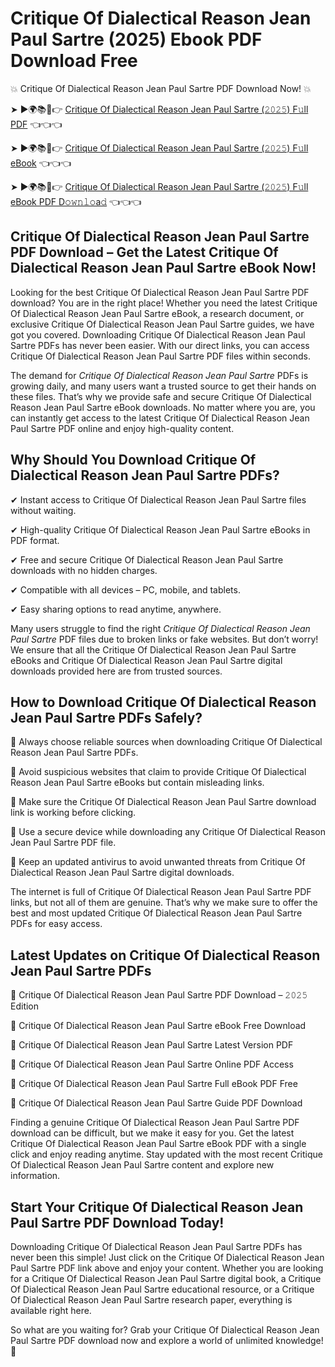 # Critique Of Dialectical Reason Jean Paul Sartre (2025) Ebook PDF Download Free

💥 Critique Of Dialectical Reason Jean Paul Sartre PDF Download Now! 💥

➤ ►🌍📚📱👉 [Critique Of Dialectical Reason Jean Paul Sartre (𝟸𝟶𝟸𝟻) F𝚞ll PDF](https://getpdf.xyz/critique-of-dialectical-reason-jean-paul-sartre) 👈👈👈


➤ ►🌍📚📱👉 [Critique Of Dialectical Reason Jean Paul Sartre (𝟸𝟶𝟸𝟻) F𝚞ll eBook](https://getpdf.xyz/critique-of-dialectical-reason-jean-paul-sartre) 👈👈👈


➤ ►🌍📚📱👉 [Critique Of Dialectical Reason Jean Paul Sartre (𝟸𝟶𝟸𝟻) F𝚞ll eBook PDF D𝚘𝚠𝚗𝚕𝚘a𝚍](https://getpdf.xyz/critique-of-dialectical-reason-jean-paul-sartre) 👈👈👈


## Critique Of Dialectical Reason Jean Paul Sartre PDF Download – Get the Latest Critique Of Dialectical Reason Jean Paul Sartre eBook Now!

Looking for the best Critique Of Dialectical Reason Jean Paul Sartre PDF download? You are in the right place! Whether you need the latest Critique Of Dialectical Reason Jean Paul Sartre eBook, a research document, or exclusive Critique Of Dialectical Reason Jean Paul Sartre guides, we have got you covered. Downloading Critique Of Dialectical Reason Jean Paul Sartre PDFs has never been easier. With our direct links, you can access Critique Of Dialectical Reason Jean Paul Sartre PDF files within seconds.

The demand for *Critique Of Dialectical Reason Jean Paul Sartre* PDFs is growing daily, and many users want a trusted source to get their hands on these files. That’s why we provide safe and secure Critique Of Dialectical Reason Jean Paul Sartre eBook downloads. No matter where you are, you can instantly get access to the latest Critique Of Dialectical Reason Jean Paul Sartre PDF online and enjoy high-quality content.

## Why Should You Download Critique Of Dialectical Reason Jean Paul Sartre PDFs?

✔ Instant access to Critique Of Dialectical Reason Jean Paul Sartre files without waiting.

✔ High-quality Critique Of Dialectical Reason Jean Paul Sartre eBooks in PDF format.

✔ Free and secure Critique Of Dialectical Reason Jean Paul Sartre downloads with no hidden charges.

✔ Compatible with all devices – PC, mobile, and tablets.

✔ Easy sharing options to read anytime, anywhere.

Many users struggle to find the right *Critique Of Dialectical Reason Jean Paul Sartre* PDF files due to broken links or fake websites. But don’t worry! We ensure that all the Critique Of Dialectical Reason Jean Paul Sartre eBooks and Critique Of Dialectical Reason Jean Paul Sartre digital downloads provided here are from trusted sources.

## How to Download Critique Of Dialectical Reason Jean Paul Sartre PDFs Safely?

📌 Always choose reliable sources when downloading Critique Of Dialectical Reason Jean Paul Sartre PDFs.

📌 Avoid suspicious websites that claim to provide Critique Of Dialectical Reason Jean Paul Sartre eBooks but contain misleading links.

📌 Make sure the Critique Of Dialectical Reason Jean Paul Sartre download link is working before clicking.

📌 Use a secure device while downloading any Critique Of Dialectical Reason Jean Paul Sartre PDF file.

📌 Keep an updated antivirus to avoid unwanted threats from Critique Of Dialectical Reason Jean Paul Sartre digital downloads.

The internet is full of Critique Of Dialectical Reason Jean Paul Sartre PDF links, but not all of them are genuine. That’s why we make sure to offer the best and most updated Critique Of Dialectical Reason Jean Paul Sartre PDFs for easy access.

## Latest Updates on Critique Of Dialectical Reason Jean Paul Sartre PDFs

🔹 Critique Of Dialectical Reason Jean Paul Sartre PDF Download – 𝟸𝟶𝟸𝟻 Edition

🔹 Critique Of Dialectical Reason Jean Paul Sartre eBook Free Download

🔹 Critique Of Dialectical Reason Jean Paul Sartre Latest Version PDF

🔹 Critique Of Dialectical Reason Jean Paul Sartre Online PDF Access

🔹 Critique Of Dialectical Reason Jean Paul Sartre Full eBook PDF Free

🔹 Critique Of Dialectical Reason Jean Paul Sartre Guide PDF Download

Finding a genuine Critique Of Dialectical Reason Jean Paul Sartre PDF download can be difficult, but we make it easy for you. Get the latest Critique Of Dialectical Reason Jean Paul Sartre eBook PDF with a single click and enjoy reading anytime. Stay updated with the most recent Critique Of Dialectical Reason Jean Paul Sartre content and explore new information.

## Start Your Critique Of Dialectical Reason Jean Paul Sartre PDF Download Today!

Downloading Critique Of Dialectical Reason Jean Paul Sartre PDFs has never been this simple! Just click on the Critique Of Dialectical Reason Jean Paul Sartre PDF link above and enjoy your content. Whether you are looking for a Critique Of Dialectical Reason Jean Paul Sartre digital book, a Critique Of Dialectical Reason Jean Paul Sartre educational resource, or a Critique Of Dialectical Reason Jean Paul Sartre research paper, everything is available right here.

So what are you waiting for? Grab your Critique Of Dialectical Reason Jean Paul Sartre PDF download now and explore a world of unlimited knowledge! 🚀